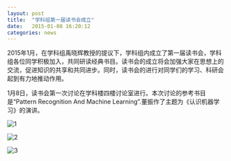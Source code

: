 ```yaml
---
layout: post
title:  "学科组第一届读书会成立"
date:   2015-01-08 16:20:12
categories: news
---
```


2015年1月，在学科组禹晓辉教授的提议下，学科组内成立了第一届读书会，学科组各位同学积极加入，共同研读经典书目。读书会的成立将会加强大家在思想上的交流，促进知识的共享和共同进步。同时，读书会的进行对同学们的学习、科研会起到有力地推动作用。

1月8日，读书会第一次讨论在学科楼四楼讨论室进行。本次讨论的参考书目是“Pattern Recognition And Machine Learning”.董振作了主题为《认识机器学习》的演讲。


![1]({{site.url}}/image/2015-01-08-1.jpg)

![2]({{site.url}}/image/2015-01-08-2.jpg)

![3]({{site.url}}/image/2015-01-08-3.jpg)
